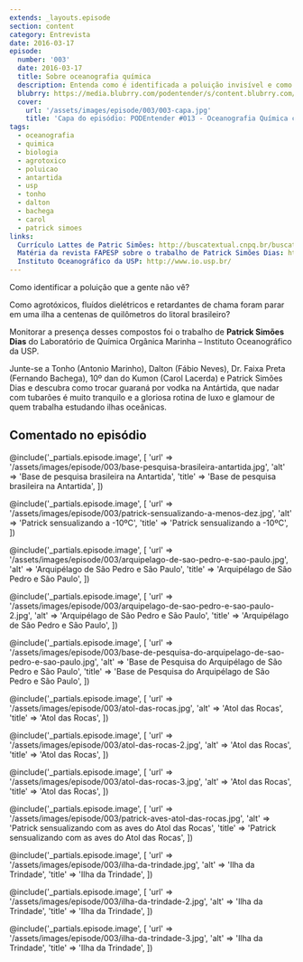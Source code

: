 ```yaml
---
extends: _layouts.episode
section: content
category: Entrevista
date: 2016-03-17
episode:
  number: '003'
  date: 2016-03-17
  title: Sobre oceanografia química
  description: Entenda como é identificada a poluição invisível e como agrotóxicos e outros poluentes foram parar em uma ilha há centenas de quilômetros do litoral brasileiro. 
  blubrry: https://media.blubrry.com/podentender/s/content.blubrry.com/podentender/PODEntender_003_sobre_oceanografia_quimica.mp3
  cover:
    url: '/assets/images/episode/003/003-capa.jpg'
    title: 'Capa do episódio: PODEntender #013 - Oceanografia Química com Patrick Simões Dias'
tags:
  - oceanografia
  - quimica
  - biologia
  - agrotoxico
  - poluicao
  - antartida
  - usp
  - tonho
  - dalton
  - bachega
  - carol
  - patrick simoes
links:
  Currículo Lattes de Patric Simões: http://buscatextual.cnpq.br/buscatextual/visualizacv.do?id=K4262622Y4
  Matéria da revista FAPESP sobre o trabalho de Patrick Simões Dias: http://revistapesquisa.fapesp.br/2013/07/26/poluicao-que-vem-de-longe/
  Instituto Oceanográfico da USP: http://www.io.usp.br/
---
```


Como identificar a poluição que a gente não vê?

Como agrotóxicos, fluídos dielétricos e retardantes de chama
foram parar em uma ilha a centenas de quilômetros do litoral
brasileiro?

Monitorar a presença desses compostos foi o trabalho de
**Patrick Simões Dias** do Laboratório de Química Orgânica Marinha
– Instituto Oceanográfico da USP.

Junte-se a Tonho (Antonio Marinho), Dalton (Fábio Neves),
Dr. Faixa Preta (Fernando Bachega), 10º dan do Kumon (Carol Lacerda)
e Patrick Simões Dias e descubra como trocar guaraná por vodka na
Antártida, que nadar com tubarões é muito tranquilo e a
gloriosa rotina de luxo e glamour de quem trabalha estudando
ilhas oceânicas.

## Comentado no episódio

@include('_partials.episode.image', [
    'url' => '/assets/images/episode/003/base-pesquisa-brasileira-antartida.jpg',
    'alt' => 'Base de pesquisa brasileira na Antartida',
    'title' => 'Base de pesquisa brasileira na Antartida',
])

@include('_partials.episode.image', [
    'url' => '/assets/images/episode/003/patrick-sensualizando-a-menos-dez.jpg',
    'alt' => 'Patrick sensualizando a -10ºC',
    'title' => 'Patrick sensualizando a -10ºC',
])

@include('_partials.episode.image', [
    'url' => '/assets/images/episode/003/arquipelago-de-sao-pedro-e-sao-paulo.jpg',
    'alt' => 'Arquipélago de São Pedro e São Paulo',
    'title' => 'Arquipélago de São Pedro e São Paulo',
])

@include('_partials.episode.image', [
    'url' => '/assets/images/episode/003/arquipelago-de-sao-pedro-e-sao-paulo-2.jpg',
    'alt' => 'Arquipélago de São Pedro e São Paulo',
    'title' => 'Arquipélago de São Pedro e São Paulo',
])

@include('_partials.episode.image', [
    'url' => '/assets/images/episode/003/base-de-pesquisa-do-arquipelago-de-sao-pedro-e-sao-paulo.jpg',
    'alt' => 'Base de Pesquisa do Arquipélago de São Pedro e São Paulo',
    'title' => 'Base de Pesquisa do Arquipélago de São Pedro e São Paulo',
])

@include('_partials.episode.image', [
    'url' => '/assets/images/episode/003/atol-das-rocas.jpg',
    'alt' => 'Atol das Rocas',
    'title' => 'Atol das Rocas',
])

@include('_partials.episode.image', [
    'url' => '/assets/images/episode/003/atol-das-rocas-2.jpg',
    'alt' => 'Atol das Rocas',
    'title' => 'Atol das Rocas',
])

@include('_partials.episode.image', [
    'url' => '/assets/images/episode/003/atol-das-rocas-3.jpg',
    'alt' => 'Atol das Rocas',
    'title' => 'Atol das Rocas',
])

@include('_partials.episode.image', [
    'url' => '/assets/images/episode/003/patrick-aves-atol-das-rocas.jpg',
    'alt' => 'Patrick sensualizando com as aves do Atol das Rocas',
    'title' => 'Patrick sensualizando com as aves do Atol das Rocas',
])

@include('_partials.episode.image', [
    'url' => '/assets/images/episode/003/ilha-da-trindade.jpg',
    'alt' => 'Ilha da Trindade',
    'title' => 'Ilha da Trindade',
])

@include('_partials.episode.image', [
    'url' => '/assets/images/episode/003/ilha-da-trindade-2.jpg',
    'alt' => 'Ilha da Trindade',
    'title' => 'Ilha da Trindade',
])

@include('_partials.episode.image', [
    'url' => '/assets/images/episode/003/ilha-da-trindade-3.jpg',
    'alt' => 'Ilha da Trindade',
    'title' => 'Ilha da Trindade',
])
